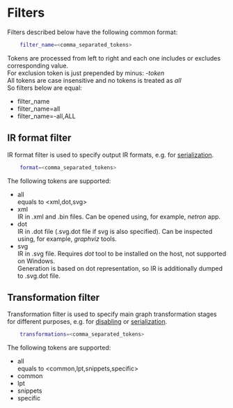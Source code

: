 # Filters

Filters described below have the following common format:
```sh
    filter_name=<comma_separated_tokens>
```
Tokens are processed from left to right and each one includes or excludes corresponding value.\
For exclusion token is just prepended by minus: *-token*\
All tokens are case insensitive and no tokens is treated as *all*\
So filters below are equal:
* filter_name
* filter_name=all
* filter_name=-all,ALL

## IR format filter

IR format filter is used to specify output IR formats, e.g. for [serialization](graph_serialization.md#graph-transformations).
```sh
    format=<comma_separated_tokens>
```

The following tokens are supported:
* all\
equals to <xml,dot,svg>
* xml\
IR in .xml and .bin files. Can be opened using, for example, *netron* app.
* dot\
IR in .dot file (.svg.dot file if svg is also specified). Can be inspected using, for example, *graphviz* tools.
* svg\
IR in .svg file. Requires *dot* tool to be installed on the host, not supported on Windows.\
Generation is based on dot representation, so IR is additionally dumped to .svg.dot file.

## Transformation filter

Transformation filter is used to specify main graph transformation stages for different purposes,
e.g. for [disabling](graph_transformation_disabling.md) or [serialization](graph_serialization.md#graph-transformations).
```sh
    transformations=<comma_separated_tokens>
```

The following tokens are supported:
* all\
equals to <common,lpt,snippets,specific>
* common
* lpt
* snippets
* specific
